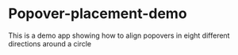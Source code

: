 # Popover-placement-demo
This is a demo app showing how to align popovers in eight different directions around a circle
